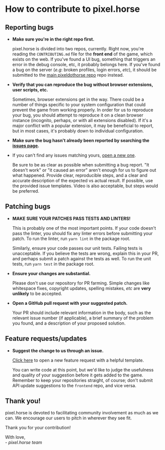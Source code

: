 # How to contribute to pixel.horse

## Reporting bugs

- **Make sure you're in the right repo first.**

  pixel.horse is divided into two repos, currently. Right now, you're reading the `CONTRIBUTING.md` file for the **front end** of the game, which exists on the web. If you've found a UI bug, something that triggers an error in the debug console, etc, it probably belongs here. If you've found a bug on the server (_e.g_: broken profiles, login errors, _etc_), it should be submitted to the [main pixeldothorse repo](https://github.com/pixeldothorse/pixeldothorse) repo instead.

- **Verify that you can reproduce the bug without browser extensions, user scripts, etc.**

  Sometimes, browser extensions get in the way. There could be a number of things specific to your system configuration that could prevent the game from working properly. In order for us to reproduce your bug, you should attempt to reproduce it on a clean browser instance (incognito, perhaps, or with all extensions disabled). If it's a major conflict with a popular extension, it may be beneficial to report, but in most cases, it's probably down to individual configuration.

- **Make sure the bug hasn't already been reported by searching the [issues page](https://github.com/pixeldothorse/frontend/issues).**

- If you can't find any issues matching yours, [open a new one](https://github.com/pixeldothorse/frontend/issues/new?template=bug).

  Be sure to be as clear as possible when submitting a bug report. "It doesn't work" or "it caused an error" aren't enough for us to figure out what happened. Provide clear, reproducible steps, and a clear and accurate description of the expected vs actual result. If possible, use the provided issue templates. Video is also acceptable, but steps would be preferred.

## Patching bugs

- **MAKE SURE YOUR PATCHES PASS TESTS AND LINTERS!**

  This is probably one of the most important points. If your code doesn't pass the linter, you should fix any linter errors before submitting your patch. To run the linter, run `yarn lint` in the package root.

  Similarly, ensure your code passes our unit tests. Failing tests is unacceptable. If you believe the tests are wrong, explain this in your PR, and perhaps submit a patch against the tests as well. To run the unit tests, run `yarn test` in the package root.

- **Ensure your changes are substantial.**

  Please don't use our repository for PR farming. Simple changes like whitespace fixes, copyright updates, spelling mistakes, _etc_ are **very unlikely** to be accepted.

- **Open a GitHub pull request with your suggested patch.**

  Your PR should include relevant information in the body, such as the relevant issue number (if applicable), a brief summary of the problem you found, and a description of your proposed solution.

## Feature requests/updates

- **Suggest the change to us through an issue.**

  [Click here](https://github.com/pixeldothorse/frontend/issues/new?template=feature) to open a new feature request with a helpful template.

  You can write code at this point, but we'd like to judge the usefulness and quality of your suggestion before it gets added to the game. Remember to keep your repositories straight, of course; don't submit API update suggestions to the `frontend` repo, and vice versa.

## Thank you!

pixel.horse is devoted to facilitating community involvement as much as we can. We encourage our users to pitch in wherever they see fit.

Thank you for your contribution!

With love,\
\- *pixel.horse team*
